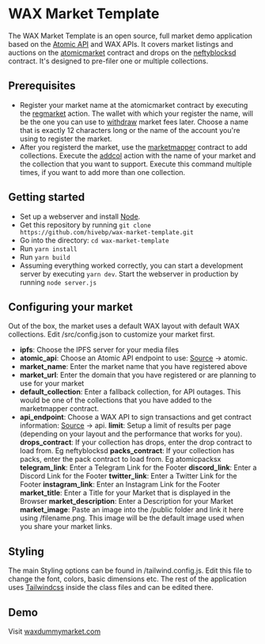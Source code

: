 # WAX Market Template

The WAX Market Template is an open source, full market demo application based on the [Atomic API](https://wax.api.atomicassets.io/docs/#) and WAX APIs. It covers market listings and auctions on the [atomicmarket](https://wax.bloks.io/account/atomicmarket) contract and drops on the [neftyblocksd](https://wax.bloks.io/account/neftyblocksd) contract. It's designed to pre-filer one or multiple collections.

## Prerequisites

-   Register your market name at the atomicmarket contract by executing the [regmarket](https://wax.bloks.io/account/atomicmarket?loadContract=true&tab=Actions&account=atomicmarket&scope=atomicmarket&limit=100&action=regmarket) action. The wallet with which your register the name, will be the one you can use to [withdraw](https://wax.bloks.io/account/atomicmarket?loadContract=true&tab=Actions&account=atomicmarket&scope=atomicmarket&limit=100&action=withdraw) market fees later. Choose a name that is exactly 12 characters long or the name of the account you're using to register the market.
-   After you registerd the market, use the [marketmapper](https://wax.bloks.io/account/marketmapper) contract to add collections. Execute the [addcol](https://wax.bloks.io/account/marketmapper?loadContract=true&tab=Actions&account=marketmapper&scope=marketmapper&limit=100&action=addcol) action with the name of your market and the collection that you want to support. Execute this command multiple times, if you want to add more than one collection.

## Getting started

-   Set up a webserver and install [Node](https://nodejs.org/en/download/).
-   Get this repository by running `git clone https://github.com/hivebp/wax-market-template.git`
-   Go into the directory: `cd wax-market-template`
-   Run `yarn install`
-   Run `yarn build`
-   Assuming everything worked correctly, you can start a development server by executing `yarn dev`. Start the webserver in production by running `node server.js`

## Configuring your market

Out of the box, the market uses a default WAX layout with default WAX collections. Edit /src/config.json to customize your market first.

-   **ipfs**: Choose the IPFS server for your media files
-   **atomic_api**: Choose an Atomic API endpoint to use: [Source](https://tools.ledgerwise.io/) -> atomic.
-   **market_name**: Enter the market name that you have registered above
-   **market_url**: Enter the domain that you have registered or are planning to use for your market
-   **default_collection**: Enter a fallback collection, for API outages. This would be one of the collections that you have added to the marketmapper contract.
-   **api_endpoint**: Choose a WAX API to sign transactions and get contract information: [Source](https://tools.ledgerwise.io/) -> api.
    **limit**: Setup a limit of results per page (depending on your layout and the performance that works for you).  
    **drops_contract**: If your collection has drops, enter the drop contract to load from. Eg neftyblocksd
    **packs_contract**: If your collection has packs, enter the pack contract to load from. Eg atomicpacksx
    **telegram_link**: Enter a Telegram Link for the Footer
    **discord_link**: Enter a Discord Link for the Footer
    **twitter_link**: Enter a Twitter Link for the Footer
    **instagram_link**: Enter an Instagram Link for the Footer
    **market_title**: Enter a Title for your Market that is displayed in the Browser
    **market_description**: Enter a Description for your Market
    **market_image**: Paste an image into the /public folder and link it here using /filename.png. This image will be the default image used when you share your market links.

## Styling

The main Styling options can be found in /tailwind.config.js. Edit this file to change the font, colors, basic dimensions etc. The rest of the application uses [Tailwindcss](https://tailwindcss.com/) inside the class files and can be edited there.

## Demo

Visit [waxdummymarket.com](https://waxdummymarket.com)
